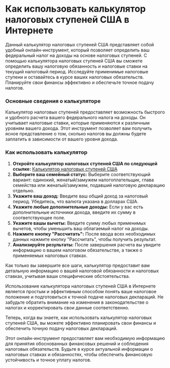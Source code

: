Как использовать калькулятор налоговых ступеней США в Интернете
===============================================================

Данный калькулятор налоговых ступеней США представляет собой удобный онлайн-инструмент, который позволяет определить ваш федеральный налог на доходы на основе налоговых ступеней. С помощью калькулятора налоговых ступеней США вы сможете определить вашу налоговую обязанность и налоговые ставки на текущий налоговый период. Исследуйте применимые налоговые ступени и оставайтесь в курсе ваших налоговых обязательств. Планируйте свои финансы эффективно и обеспечьте точное подачу налогов.

### Основные сведения о калькуляторе

Калькулятор налоговых ступеней предоставляет возможность быстрого и удобного расчета вашего федерального налога на доходы. Он учитывает налоговые ставки, которые применяются к различным уровням вашего дохода. Этот инструмент позволяет вам получить ясное представление о том, сколько налогов вы должны будете заплатить в зависимости от вашего уровня дохода.

### Как использовать калькулятор

1. **Откройте калькулятор налоговых ступеней США по следующей ссылке:** [Калькулятор налоговых ступеней США](https://www.onlinecalculatorsfree.com/ru/financial/us-tax-brackets-calculator.html)
2. **Выберите ваш семейный статус:** Выберите соответствующий вариант: одинокий, женатый/замужем налогоплательщик, глава семейства или женатый/замужем, подавший налоговую декларацию отдельно.
3. **Укажите ваш доход:** Введите ваш общий доход за налоговый период. Убедитесь, что валюта указана в долларах США.
4. **Укажите любые дополнительные доходы:** Если у вас есть дополнительные источники дохода, введите их сумму в соответствующее поле.
5. **Укажите вашы вычеты:** Введите сумму любых применимых вычетов, чтобы уменьшить ваш облагаемый налог на доходы.
6. **Нажмите кнопку "Рассчитать":** После ввода всех необходимых данных нажмите кнопку "Рассчитать", чтобы получить результат.
7. **Анализируйте результаты:** После завершения расчета вы увидите информацию о вашем налоговом обязательстве, а также о применяемых налоговых ставках.

Как только вы завершите все шаги, калькулятор предоставит вам детальную информацию о вашей налоговой обязанности и налоговых ставках, учитывая ваши специфические обстоятельства.

Использование калькулятора налоговых ступеней США в Интернете является простым и эффективным способом понять ваше налоговое положение и подготовиться к точной подаче налоговых деклараций. Не забудьте обратить внимание на изменения в законодательстве о налогах и корректировать свои данные соответственно.

Теперь, когда вы знаете, как использовать калькулятор налоговых ступеней США, вы можете эффективно планировать свои финансы и обеспечить точную подачу налоговых деклараций.

Этот онлайн-инструмент предоставляет вам необходимую информацию для принятия обоснованных финансовых решений и соблюдения налоговых обязательств. Будьте в курсе актуальной информации о налоговых ставках и обязанностях, чтобы обеспечить финансовую устойчивость и точное уплату налогов.